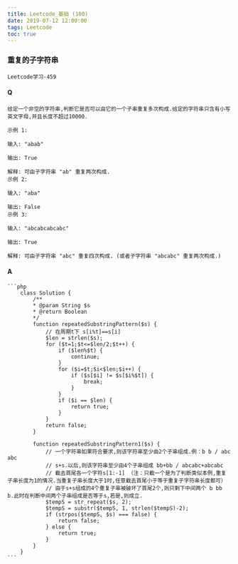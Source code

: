 ```yaml
---
title: Leetcode_基础 (100)
date: 2019-07-12 12:00:00
tags: Leetcode
toc: true
---
```


### 重复的子字符串
    Leetcode学习-459

<!-- more -->

#### Q
    给定一个非空的字符串,判断它是否可以由它的一个子串重复多次构成.给定的字符串只含有小写英文字母,并且长度不超过10000.

    示例 1:

    输入: "abab"

    输出: True

    解释: 可由子字符串 "ab" 重复两次构成.
    示例 2:

    输入: "aba"

    输出: False
    示例 3:

    输入: "abcabcabcabc"

    输出: True

    解释: 可由子字符串 "abc" 重复四次构成. (或者子字符串 "abcabc" 重复两次构成.)

#### A
    ```php
        class Solution {
            /**
            * @param String $s
            * @return Boolean
            */
            function repeatedSubstringPattern($s) {
                // 在周期t下 s[i%t]==s[i]
                $len = strlen($s);
                for ($t=1;$t<=$len/2;$t++) {
                    if ($len%$t) {
                        continue;
                    }
                    for ($i=$t;$i<$len;$i++) {
                        if ($s[$i] != $s[$i%$t]) {
                            break;
                        }
                    }
                    if ($i == $len) {
                        return true;
                    } 
                }
                return false;
            }

            function repeatedSubstringPattern1($s) {
                // 一个字符串如果符合要求,则该字符串至少由2个子串组成.例：b b / abc abc
                // s+s.以后,则该字符串至少由4个子串组成 bb+bb / abcabc+abcabc
                // 截去首尾各一个字符s[1:-1] （注：只截一个是为了判断类似本例,重复子串长度为1的情况.当重复子串长度大于1时,任意截去首尾小于等于重复子字符串长度都可）
                // 由于s+s组成的4个重复子串被破坏了首尾2个,则只剩下中间两个 b bb b.此时在判断中间两个子串组成是否等于s,若是,则成立.
                $tempS = str_repeat($s, 2);
                $tempS = substr($tempS, 1, strlen($tempS)-2);
                if (strpos($tempS, $s) === false) {
                    return false;
                } else {
                    return true;
                }
            }
        }
    ```

